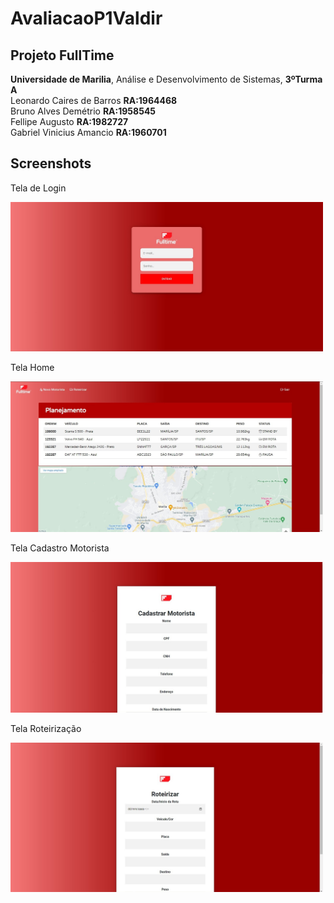 # AvaliacaoP1Valdir
## Projeto FullTime
 **Universidade de Marilia**, Análise e Desenvolvimento de Sistemas, **3ºTurma A** <br>
 Leonardo Caires de Barros **RA:1964468** <br> 
 Bruno Alves Demétrio **RA:1958545** <br>
 Fellipe Augusto **RA:1982727** <br>
 Gabriel Vinicius Amancio **RA:1960701** <br>

## Screenshots

<p align="center" display="flex">
 <p>Tela de Login</p>
  <img width="500px" src="screenshots/Login.jpeg" />
  <p>Tela Home</p>
  <img width="500px" src="screenshots/dashboard.jpeg" />
  <p>Tela Cadastro Motorista</p>
  <img width="500px" src="screenshots/motorista.jpeg" />
  <p>Tela Roteirização</p>
  <img width="500px" src="screenshots/roteirizacao.jpeg" />
</p>
